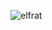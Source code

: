 ![elfrat](https://github.com/yuankong666/Ultimate-RAT-Collection/assets/128066597/05bb76d7-27e4-404f-ac9b-07ae64ed9e58)
